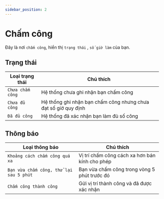 ```yaml
---
sidebar_position: 2
---
```


# Chấm công

Đây là nơi `chấm công`, hiển thị `trạng thái` , `số giờ làm` của bạn.

## Trạng thái

| Loại trạng thái  | Chú thích                                                      |
| ---------------- | -------------------------------------------------------------- |
| `Chưa chấm công` | Hệ thống chưa ghi nhận bạn chấm công                           |
| `Chưa đủ công`   | Hệ thống ghi nhận bạn chấm công nhưng chưa đạt số giờ quy định |
| `Đã đủ công`     | Hệ thống đã xác nhận bạn làm đủ số công                        |

## Thông báo

| Loại thông báo                          | Chú thích                                      |
| --------------------------------------- | ---------------------------------------------- |
| `Khoảng cách chấm công quá xa`          | Vị trí chấm công cách xa hơn bán kính cho phép |
| `Bạn vừa chấm công, thử lại sau 5 phút` | Bạn vừa chấm công trong vòng 5 phút trước đó   |
| `Chấm công thành công`                  | Gửi vị trí thành công và đã được xác nhận      |
